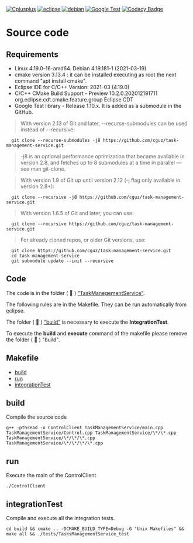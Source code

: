 [![Cplusplus](https://img.shields.io/badge/C%2B%2B-11-blue)](https://isocpp.org/)
[![eclipse](https://img.shields.io/badge/Eclipse-2020%E2%80%9112-orange)](https://www.eclipse.org) 
[![debian](https://img.shields.io/badge/-Debian-red)](https://www.debian.org) 
[![Google Test](https://img.shields.io/badge/-GTest-green)](ampus121.unad.edu.co/) 
[![Codacy Badge](https://app.codacy.com/project/badge/Grade/79bf6932c2e844eea15d0fb1ed7e415c)](https://app.codacy.com/gh/cguz/task-management-service?utm_source=github.com&amp;utm_medium=referral&amp;utm_content=ESMValGroup/ESMValTool&amp;utm_campaign=Badge_Grade)

# Source code

## Requirements

*   Linux 4.19.0-16-amd64. Debian 4.19.181-1 (2021-03-19)
*   cmake version 3.13.4 : it can be installed executing as root the next command "apt install cmake".
*   Eclipse IDE for C/C++ Version: 2021-03 (4.19.0)
*   C/C++ CMake Build Support - Preview	10.2.0.202012191711	org.eclipse.cdt.cmake.feature.group	Eclipse CDT
*   Google Test library - Release 1.10.x. It is added as a submodule in the GitHub. 

  > With version 2.13 of Git and later, --recurse-submodules can be used instead of --recursive:

      git clone --recurse-submodules -j8 https://github.com/cguz/task-management-service.git

  > -j8 is an optional performance optimization that became available in version 2.8, and fetches up to 8 submodules at a time in parallel — see man git-clone.

  > With version 1.9 of Git up until version 2.12 (-j flag only available in version 2.8+):

      git clone --recursive -j8 https://github.com/cguz/task-management-service.git

  > With version 1.6.5 of Git and later, you can use:

      git clone --recursive https://github.com/cguz/task-management-service.git

  > For already cloned repos, or older Git versions, use:

      git clone https://github.com/cguz/task-management-service.git
      cd task-management-service
      git submodule update --init --recursive

## Code

The code is in the folder ( 📁 ) ["TaskManegementService"](https://github.com/cguz/task-management-service/tree/main/src/cplusplus/TaskManagementService).

The following rules are in the Makefile. They can be run automatically from eclipse. 

The folder ( 📁 ) ["build"](https://github.com/cguz/task-management-service/tree/main/src/cplusplus/build) is necessary to execute the **IntegrationTest**.

To execute the **build** and **execute** command of the makefile please remove the folder ( 📁 ) "build". 

## Makefile

*   [build](#build)
*   [run](#run)
*   [integrationTest](#integrationTest)

## build

Compile the source code

    g++ -pthread -o ControlClient TaskManagementService/main.cpp TaskManagementService/Control.cpp TaskManagementService/\*/\*.cpp TaskManagementService/\*/\*/\*.cpp TaskManagementService/\*/\*/\*/\*.cpp

## run

Execute the main of the ControlClient 

    ./ControlClient

## integrationTest

Compile and execute all the integration tests.

    cd build && cmake .. -DCMAKE_BUILD_TYPE=Debug -G "Unix Makefiles" && make all && ./tests/TasksManagementService_test
